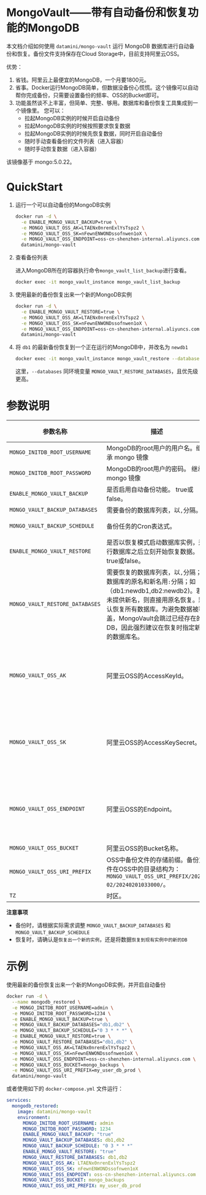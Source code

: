 # MongoVault——带有自动备份和恢复功能的MongoDB

本文档介绍如何使用 `datamini/mongo-vault` 运行 MongoDB 数据库进行自动备份和恢复。备份文件支持保存在Cloud Storage中，目前支持阿里云OSS。

优势：
1. 省钱。阿里云上最便宜的MongoDB，一个月要1800元。
2. 省事。Docker运行MongoDB简单，但数据没备份心慌慌。这个镜像可以自动帮你完成备份，只需要设置备份的频率、OSS的Bucket即可。
3. 功能虽然谈不上丰富，但简单、完整、够用。数据库和备份恢复工具集成到一个镜像里。
   您可以：
   - 拉起MongoDB实例的时候开启自动备份
   - 拉起MongoDB实例的时候按照要求恢复数据
   - 拉起MongoDB实例的时候先恢复数据，同时开启自动备份
   - 随时手动查看备份的文件列表（进入容器）
   - 随时手动恢复数据（进入容器）

该镜像基于 mongo:5.0.22。


# QuickStart

1. 运行一个可以自动备份的MongoDB实例

    ```bash
    docker run -d \
      -e ENABLE_MONGO_VAULT_BACKUP=true \
      -e MONGO_VAULT_OSS_AK=LTAENx0nrenExlYsTspz2 \
      -e MONGO_VAULT_OSS_SK=nFewnENWONDssofnwen1oX \
      -e MONGO_VAULT_OSS_ENDPOINT=oss-cn-shenzhen-internal.aliyuncs.com \
      datamini/mongo-vault
    ```

2. 查看备份列表

    进入MongoDB所在的容器执行命令`mongo_vault_list_backup`进行查看。
    
    ```bash
    docker exec -it mongo_vault_instance mongo_vault_list_backup
    ```

3. 使用最新的备份恢复出来一个新的MongoDB实例

    ```bash
    docker run -d \
      -e ENABLE_MONGO_VAULT_RESTORE=true \
      -e MONGO_VAULT_OSS_AK=LTAENx0nrenExlYsTspz2 \
      -e MONGO_VAULT_OSS_SK=nFewnENWONDssofnwen1oX \
      -e MONGO_VAULT_OSS_ENDPOINT=oss-cn-shenzhen-internal.aliyuncs.com \
      datamini/mongo-vault
    ```

4. 将 `db1` 的最新备份恢复到一个正在运行的MongoDB中，并改名为 `newdb1`

    ```bash
    docker exec -it mongo_vault_instance mongo_vault_restore --databases=db1:newdb1
    ```
    这里，`--databases` 同环境变量 `MONGO_VAULT_RESTORE_DATABASES`，且优先级更高。

# 参数说明


| 参数名称 | 描述                                                                                                                                     | 默认              | 是否必需           |
|----------|----------------------------------------------------------------------------------------------------------------------------------------|-----------------|----------------|
| `MONGO_INITDB_ROOT_USERNAME` | MongoDB的root用户的用户名。继承 mongo 镜像                                                                                                         | ""               | 否              |
| `MONGO_INITDB_ROOT_PASSWORD` | MongoDB的root用户的密码。 继承 mongo 镜像                                                                                                             |  ""               | 否              |
| `ENABLE_MONGO_VAULT_BACKUP` | 是否启用自动备份功能。  true或false。                                                                                                               | false           | 否              |
| `MONGO_VAULT_BACKUP_DATABASES` | 需要备份的数据库列表，以`,`分隔。                                                                                                                     | 备份所有数据库         | 否              |
| `MONGO_VAULT_BACKUP_SCHEDULE` | 备份任务的Cron表达式。                                                                                                                          | 0 3 * * * （每天3点） | 否              |
| `ENABLE_MONGO_VAULT_RESTORE` | 是否以恢复模式启动数据库实例，运行数据库之后立刻开始恢复数据。    true或false。                                                                                         | false           | 否              |
| `MONGO_VAULT_RESTORE_DATABASES` | 需要恢复的数据库列表，以`,`分隔；数据库的原名和新名用`:`分隔；如（db1:newdb1,db2:newdb2)。若未提供新名，则直接用原名恢复。默认恢复所有数据库。为避免数据被覆盖，MongoVault会跳过已经存在的DB，因此强烈建议在恢复时指定新的数据库名。 | 恢复所有数据库         | 否              |
| `MONGO_VAULT_OSS_AK` | 阿里云OSS的AccessKeyId。                                                                                                                    | ""              | 如果需要备份或恢复，则必填 |
| `MONGO_VAULT_OSS_SK` | 阿里云OSS的AccessKeySecret。                                                                                                                | ""              | 如果需要备份或恢复，则必填              |
| `MONGO_VAULT_OSS_ENDPOINT` | 阿里云OSS的Endpoint。                                                                                                                       | ""              | 如果需要备份或恢复，则必填             |
| `MONGO_VAULT_OSS_BUCKET` | 阿里云OSS的Bucket名称。                                                                                                                       | mongo_backups   | 否              |
| `MONGO_VAULT_OSS_URI_PREFIX` | OSS中备份文件的存储前缀。备份文件在OSS中的目录结构为：`MONGO_VAULT_OSS_URI_PREFIX/2024-02/20240201033000/`。                                                    | backups_my_db01 | 否              |
| `TZ` | 时区。                                                                                                                                    | Asia/Shanghai   | 否              |


**注意事项**
  - 备份时，请根据实际需求调整 `MONGO_VAULT_BACKUP_DATABASES` 和 `MONGO_VAULT_BACKUP_SCHEDULE`
  - 恢复时，请确认是`恢复出一个新的实例`，还是将数据`恢复到现有实例中的新的DB`


# 示例

使用最新的备份恢复出来一个新的MongoDB实例，并开启自动备份
    
```bash
docker run -d \
  --name mongodb_restored \
  -e MONGO_INITDB_ROOT_USERNAME=admin \
  -e MONGO_INITDB_ROOT_PASSWORD=1234 \
  -e ENABLE_MONGO_VAULT_BACKUP=true \
  -e MONGO_VAULT_BACKUP_DATABASES="db1,db2" \
  -e MONGO_VAULT_BACKUP_SCHEDULE="0 3 * * *" \
  -e ENABLE_MONGO_VAULT_RESTORE=true \
  -e MONGO_VAULT_RESTORE_DATABASES="db1,db2" \
  -e MONGO_VAULT_OSS_AK=LTAENx0nrenExlYsTspz2 \
  -e MONGO_VAULT_OSS_SK=nFewnENWONDssofnwen1oX \
  -e MONGO_VAULT_OSS_ENDPOINT=oss-cn-shenzhen-internal.aliyuncs.com \
  -e MONGO_VAULT_OSS_BUCKET=mongo_backups \
  -e MONGO_VAULT_OSS_URI_PREFIX=my_user_db_prod \
  datamini/mongo-vault
```

或者使用如下的 `docker-compose.yml` 文件运行：

```yaml
services:
  mongodb_restored:
    image: datamini/mongo-vault
    environment:
      MONGO_INITDB_ROOT_USERNAME: admin
      MONGO_INITDB_ROOT_PASSWORD: 1234
      ENABLE_MONGO_VAULT_BACKUP: "true"
      MONGO_VAULT_BACKUP_DATABASES: db1,db2
      MONGO_VAULT_BACKUP_SCHEDULE: "0 3 * * *"
      ENABLE_MONGO_VAULT_RESTORE: "true"
      MONGO_VAULT_RESTORE_DATABASES: db1,db2
      MONGO_VAULT_OSS_AK: LTAENx0nrenExlYsTspz2
      MONGO_VAULT_OSS_SK: nFewnENWONDssofnwen1oX
      MONGO_VAULT_OSS_ENDPOINT: oss-cn-shenzhen-internal.aliyuncs.com
      MONGO_VAULT_OSS_BUCKET: mongo_backups
      MONGO_VAULT_OSS_URI_PREFIX: my_user_db_prod
```
